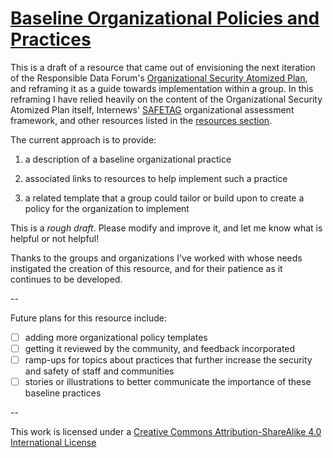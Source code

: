 # [Baseline Organizational Policies and Practices](https://github.com/mfc/baseline-org-policies/blob/master/baseline%20security%20practices.md)

This is a draft of a resource that came out of envisioning the next iteration of the 
Responsible Data Forum's [Organizational Security Atomized Plan](https://github.com/the-engine-room/responsible-data/tree/master/organizational-security-atomized-plan), and reframing it as a guide towards implementation within a group. In 
this reframing I have relied heavily on the content of the Organizational Security 
Atomized Plan itself, Internews' [SAFETAG](https://github.com/OpenInternet/SAFETAG/) 
organizational assessment framework, and other resources listed in the 
[resources section](/baseline%20security%20practices.md#6-resources).  

The current approach is to provide: 

1. a description of a baseline organizational practice 

2. associated links to resources to help implement such a practice

3. a related template that a group could tailor or build upon to 
create a policy for the organization to implement

This is a *rough draft*. Please modify and improve it, and let me know what is helpful or not helpful! 

Thanks to the groups and organizations I've worked with whose needs 
instigated the creation of this resource, and for their patience as it 
continues to be developed. 

--

Future plans for this resource include:

- [ ] adding more organizational policy templates
- [ ] getting it reviewed by the community, and feedback incorporated
- [ ] ramp-ups for topics about practices that further increase the 
security and safety of staff and communities
- [ ] stories or illustrations to better communicate the importance of 
these baseline practices

--

This work is licensed under a [Creative Commons Attribution-ShareAlike 4.0 International License](https://creativecommons.org/licenses/by-sa/4.0/)
